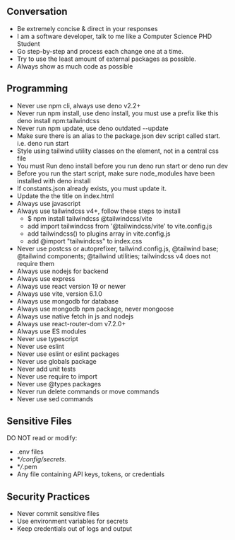 ## Conversation
- Be extremely concise & direct in your responses
- I am a software developer, talk to me like a Computer Science PHD Student
- Go step-by-step and process each change one at a time. 
- Try to use the least amount of external packages as possible. 
- Always show as much code as possible

## Programming
- Never use npm cli, always use deno v2.2+
- Never run npm install, use deno install, you must use a prefix like this deno install npm:tailwindcss
- Never run npm update, use deno outdated --update 
- Make sure there is an alias to the package.json dev script called start. i.e. deno run start
- Style using tailwind utility classes on the element, not in a central css file
- You must Run deno install before you run deno run start or deno run dev
- Before you run the start script, make sure node_modules have been installed with deno install
- If constants.json already exists, you must update it. 
- Update the the title on index.html
- Always use javascript
- Always use tailwindcss v4+, follow these steps to install
    - $ npm install tailwindcss @tailwindcss/vite
    - add import tailwindcss from '@tailwindcss/vite' to vite.config.js
    - add tailwindcss() to plugins array in vite.config.js
    - add @import "tailwindcss" to index.css
- Never use postcss or autoprefixer, tailwind.config.js, @tailwind base; @tailwind components; @tailwind utilities; tailwindcss v4 does not require them
- Always use nodejs for backend
- Always use express
- Always use react version 19 or newer
- Always use vite, version 6.1.0 
- Always use mongodb for database
- Always use mongodb npm package, never mongoose
- Always use native fetch in js and nodejs
- Always use react-router-dom v7.2.0+
- Always use ES modules
- Never use typescript
- Never use eslint
- Never use eslint or eslint packages
- Never use globals package
- Never add unit tests
- Never use require to import
- Never use @types packages
- Never run delete commands or move commands
- Never use sed commands


## Sensitive Files
DO NOT read or modify:
-   .env files
-   \*_/config/secrets._
-   \*_/_.pem
-   Any file containing API keys, tokens, or credentials
## Security Practices
-   Never commit sensitive files
-   Use environment variables for secrets
-   Keep credentials out of logs and output
